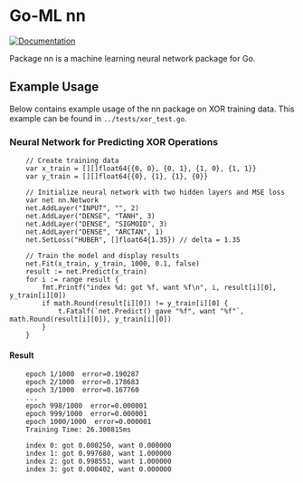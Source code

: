 # Go-ML nn

[![Documentation](https://img.shields.io/badge/documentation-GoDoc-blue.svg)](https://pkg.go.dev/github.com/thadUra/Go-ML/nn)

Package nn is a machine learning neural network package for Go.

## Example Usage

Below contains example usage of the nn package on XOR training data. This example can be found in `../tests/xor_test.go`.

### Neural Network for Predicting XOR Operations
```
    // Create training data
	var x_train = [][]float64{{0, 0}, {0, 1}, {1, 0}, {1, 1}}
	var y_train = [][]float64{{0}, {1}, {1}, {0}}

	// Initialize neural network with two hidden layers and MSE loss
	var net nn.Network
	net.AddLayer("INPUT", "", 2)
	net.AddLayer("DENSE", "TANH", 3)
	net.AddLayer("DENSE", "SIGMOID", 3)
	net.AddLayer("DENSE", "ARCTAN", 1)
	net.SetLoss("HUBER", []float64{1.35}) // delta = 1.35

	// Train the model and display results
	net.Fit(x_train, y_train, 1000, 0.1, false)
	result := net.Predict(x_train)
	for i := range result {
		fmt.Printf("index %d: got %f, want %f\n", i, result[i][0], y_train[i][0])
		if math.Round(result[i][0]) != y_train[i][0] {
			t.Fatalf(`net.Predict() gave "%f", want "%f"`, math.Round(result[i][0]), y_train[i][0])
		}
	}
```

#### Result
```
    epoch 1/1000  error=0.190287
    epoch 2/1000  error=0.178683
    epoch 3/1000  error=0.167760
    ...
    epoch 998/1000  error=0.000001
    epoch 999/1000  error=0.000001
    epoch 1000/1000  error=0.000001
    Training Time: 26.300815ms

    index 0: got 0.000250, want 0.000000
    index 1: got 0.997680, want 1.000000
    index 2: got 0.998551, want 1.000000
    index 3: got 0.000402, want 0.000000
```